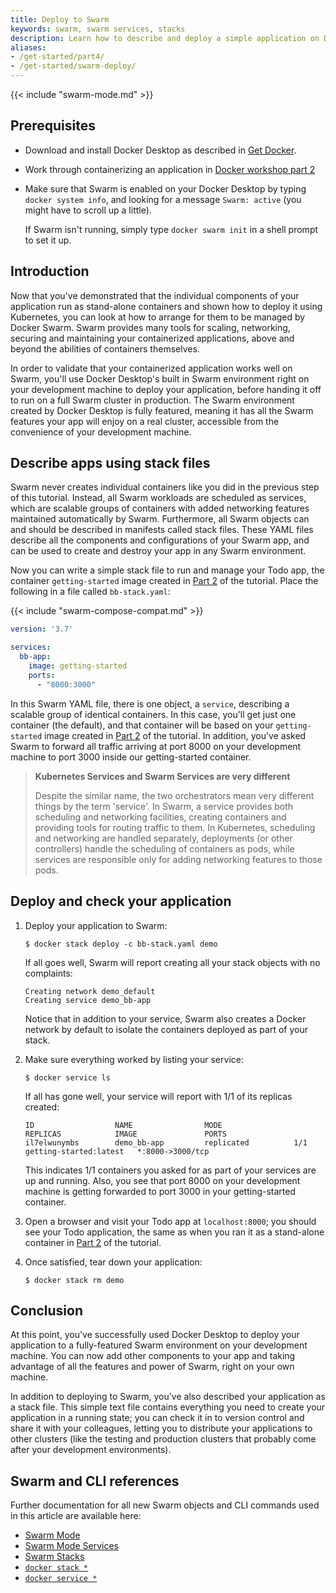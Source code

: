 ```yaml
---
title: Deploy to Swarm
keywords: swarm, swarm services, stacks
description: Learn how to describe and deploy a simple application on Docker Swarm.
aliases:
- /get-started/part4/
- /get-started/swarm-deploy/
---
```


{{< include "swarm-mode.md" >}}

## Prerequisites

- Download and install Docker Desktop as described in [Get Docker](../../get-docker.md).
- Work through containerizing an application in [Docker workshop part 2](../../guides/workshop/02_our_app.md)
- Make sure that Swarm is enabled on your Docker Desktop by typing `docker system info`, and looking for a message `Swarm: active` (you might have to scroll up a little).

  If Swarm isn't running, simply type `docker swarm init` in a shell prompt to set it up.

## Introduction

Now that you've demonstrated that the individual components of your application run as stand-alone containers and shown how to deploy it using Kubernetes, you can look at how to arrange for them to be managed by Docker Swarm. Swarm provides many tools for scaling, networking, securing and maintaining your containerized applications, above and beyond the abilities of containers themselves.

In order to validate that your containerized application works well on Swarm, you'll use Docker Desktop's built in Swarm environment right on your development machine to deploy your application, before handing it off to run on a full Swarm cluster in production. The Swarm environment created by Docker Desktop is fully featured, meaning it has all the Swarm features your app will enjoy on a real cluster, accessible from the convenience of your development machine.

## Describe apps using stack files

Swarm never creates individual containers like you did in the previous step of this tutorial. Instead, all Swarm workloads are scheduled as services, which are scalable groups of containers with added networking features maintained automatically by Swarm. Furthermore, all Swarm objects can and should be described in manifests called stack files. These YAML files describe all the components and configurations of your Swarm app, and can be used to create and destroy your app in any Swarm environment.

Now you can write a simple stack file to run and manage your Todo app, the container `getting-started` image created in [Part 2](02_our_app.md) of the tutorial. Place the following in a file called `bb-stack.yaml`:

{{< include "swarm-compose-compat.md" >}}

```yaml
version: '3.7'

services:
  bb-app:
    image: getting-started
    ports:
      - "8000:3000"
```

In this Swarm YAML file, there is one object, a `service`, describing a scalable group of identical containers. In this case, you'll get just one container (the default), and that container will be based on your `getting-started` image created in [Part 2](02_our_app.md) of the tutorial. In addition, you've asked Swarm to forward all traffic arriving at port 8000 on your development machine to port 3000 inside our getting-started container.

> **Kubernetes Services and Swarm Services are very different**
>
> Despite the similar name, the two orchestrators mean very different things by
> the term 'service'. In Swarm, a service provides both scheduling and
> networking facilities, creating containers and providing tools for routing
> traffic to them. In Kubernetes, scheduling and networking are handled
> separately, deployments (or other controllers) handle the scheduling of
> containers as pods, while services are responsible only for adding
> networking features to those pods.

## Deploy and check your application

1. Deploy your application to Swarm:

    ```console
    $ docker stack deploy -c bb-stack.yaml demo
    ```

    If all goes well, Swarm will report creating all your stack objects with no complaints:

    ```shell
    Creating network demo_default
    Creating service demo_bb-app
    ```

    Notice that in addition to your service, Swarm also creates a Docker network by default to isolate the containers deployed as part of your stack.

2. Make sure everything worked by listing your service:

    ```console
    $ docker service ls
    ```

    If all has gone well, your service will report with 1/1 of its replicas created:

    ```shell
    ID                  NAME                MODE                REPLICAS            IMAGE               PORTS
    il7elwunymbs        demo_bb-app         replicated          1/1                 getting-started:latest   *:8000->3000/tcp
    ```

    This indicates 1/1 containers you asked for as part of your services are up and running. Also, you see that port 8000 on your development machine is getting forwarded to port 3000 in your getting-started container.

3. Open a browser and visit your Todo app at `localhost:8000`; you should see your Todo application, the same as when you ran it as a stand-alone container in [Part 2](02_our_app.md) of the tutorial.

4. Once satisfied, tear down your application:

    ```console
    $ docker stack rm demo
    ```

## Conclusion

At this point, you've successfully used Docker Desktop to deploy your application to a fully-featured Swarm environment on your development machine. You can now add other components to your app and taking advantage of all the features and power of Swarm, right on your own machine.

In addition to deploying to Swarm, you've also described your application as a stack file. This simple text file contains everything you need to create your application in a running state; you can check it in to version control and share it with your colleagues, letting you to distribute your applications to other clusters (like the testing and production clusters that probably come after your development environments).

## Swarm and CLI references

Further documentation for all new Swarm objects and CLI commands used in this article are available here:

 - [Swarm Mode](../../engine/swarm/_index.md)
 - [Swarm Mode Services](../../engine/swarm/how-swarm-mode-works/services.md)
 - [Swarm Stacks](../../engine/swarm/stack-deploy.md)
 - [`docker stack *`](reference/cli/docker/stack/)
 - [`docker service *`](reference/cli/docker/service/)
